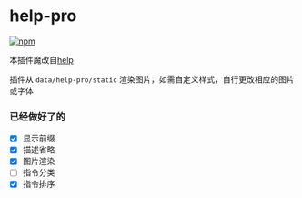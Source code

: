 # help-pro

[![npm](https://img.shields.io/npm/v/koishi-plugin-help-pro?style=flat-square)](https://www.npmjs.com/package/koishi-plugin-help-pro)

本插件魔改自[help](https://github.com/koishijs/koishi/tree/master/plugins/common/help)

插件从 `data/help-pro/static` 渲染图片，如需自定义样式，自行更改相应的图片或字体

### 已经做好了的

- [x] 显示前缀
- [x] 描述省略
- [x] 图片渲染
- [ ] 指令分类
- [x] 指令排序
